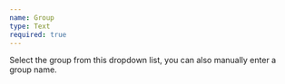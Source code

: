 ```yaml
---
name: Group
type: Text
required: true
---
```


Select the group from this dropdown list, you can also manually enter a group name.